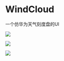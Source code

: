 # WindCloud
一个仿华为天气刻度盘的UI

![](http://i.imgur.com/vgDA3LY.png)

![](http://i.imgur.com/w5IoUYu.png)

![](http://i.imgur.com/gwizONY.png)
